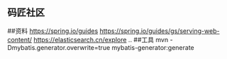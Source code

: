 ## 码匠社区

##资料
https://spring.io/guides
https://spring.io/guides/gs/serving-web-content/
https://elasticsearch.cn/explore
..
##工具
mvn -Dmybatis.generator.overwrite=true mybatis-generator:generate